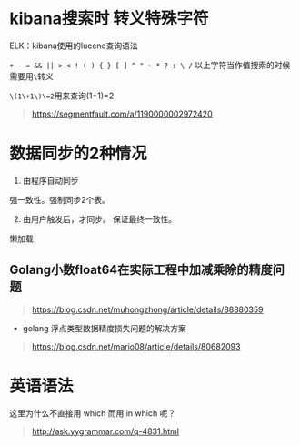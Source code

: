 
# kibana搜索时 转义特殊字符

ELK：kibana使用的lucene查询语法

`+ - = && || > < ! ( ) { } [ ] ^ " ~ * ? : \ /`
以上字符当作值搜索的时候需要用`\`转义

`\(1\+1\)\=2`用来查询(1+1)=2

> https://segmentfault.com/a/1190000002972420


# 数据同步的2种情况

1. 由程序自动同步

强一致性。强制同步2个表。

2. 由用户触发后，才同步。 保证最终一致性。

懒加载

## Golang小数float64在实际工程中加减乘除的精度问题

> https://blog.csdn.net/muhongzhong/article/details/88880359

* golang 浮点类型数据精度损失问题的解决方案

> https://blog.csdn.net/mario08/article/details/80682093

# 英语语法

这里为什么不直接用 which 而用 in which 呢？

> http://ask.yygrammar.com/q-4831.html

